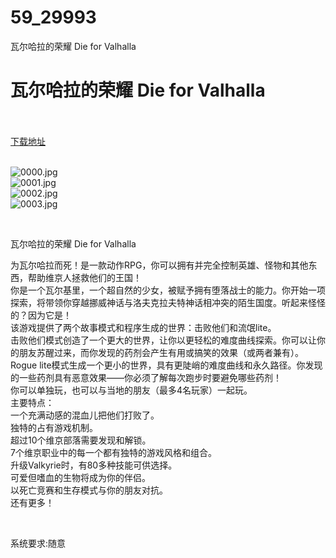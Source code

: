 # 59_29993
瓦尔哈拉的荣耀 Die for Valhalla
# 瓦尔哈拉的荣耀 Die for Valhalla
 <br/></br>
[下载地址](https://www.switch520.cc/article/29993 "下载地址")
<br/></br>

<p><img title="0000.jpg" src="https://www.switch520.cc/muke_img/2022_04_20_82bf758d4a055.jpg" alt="0000.jpg"><br>
<img title="0001.jpg" src="https://www.switch520.cc/muke_img/2022_04_20_0aaf85947845c.jpg" alt="0001.jpg"><br>
<img title="0002.jpg" src="https://www.switch520.cc/muke_img/2022_04_20_a72d1b83aec72.jpg" alt="0002.jpg"><br>
<img title="0003.jpg" src="https://www.switch520.cc/muke_img/2022_04_20_25f66fa2557b9.jpg" alt="0003.jpg"></p>
<p>&nbsp;</p>
<p>瓦尔哈拉的荣耀 Die for Valhalla</p>
<p>为瓦尔哈拉而死！是一款动作RPG，你可以拥有并完全控制英雄、怪物和其他东西，帮助维京人拯救他们的王国！<br>
你是一个瓦尔基里，一个超自然的少女，被赋予拥有堕落战士的能力。你开始一项探索，将带领你穿越挪威神话与洛夫克拉夫特神话相冲突的陌生国度。听起来怪怪的？因为它是！<br>
该游戏提供了两个故事模式和程序生成的世界：击败他们和流氓lite。<br>
击败他们模式创造了一个更大的世界，让你以更轻松的难度曲线探索。你可以让你的朋友苏醒过来，而你发现的药剂会产生有用或搞笑的效果（或两者兼有）。<br>
Rogue lite模式生成一个更小的世界，具有更陡峭的难度曲线和永久路径。你发现的一些药剂具有恶意效果——你必须了解每次跑步时要避免哪些药剂！<br>
你可以单独玩，也可以与当地的朋友（最多4名玩家）一起玩。<br>
主要特点：<br>
一个充满动感的混血儿把他们打败了。<br>
独特的占有游戏机制。<br>
超过10个维京部落需要发现和解锁。<br>
7个维京职业中的每一个都有独特的游戏风格和组合。<br>
升级Valkyrie时，有80多种技能可供选择。<br>
可爱但嗜血的生物将成为你的伴侣。<br>
以死亡竞赛和生存模式与你的朋友对抗。<br>
还有更多！</p>
<p>&nbsp;</p>
<p>系统要求:随意</p>



